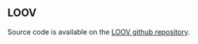 

## LOOV

Source code is available on the [LOOV github repository](https://github.com/juandelamontana/LOOV).



